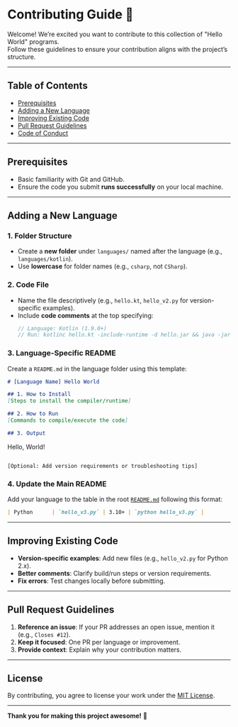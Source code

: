 # Contributing Guide 🌟

Welcome! We’re excited you want to contribute to this collection of "Hello World" programs.  
Follow these guidelines to ensure your contribution aligns with the project’s structure.

---

## Table of Contents
- [Prerequisites](#prerequisites)
- [Adding a New Language](#adding-a-new-language)
- [Improving Existing Code](#improving-existing-code)
- [Pull Request Guidelines](#pull-request-guidelines)
- [Code of Conduct](#code-of-conduct)

---

## Prerequisites
- Basic familiarity with Git and GitHub.
- Ensure the code you submit **runs successfully** on your local machine.

---

## Adding a New Language
### 1. Folder Structure
- Create a **new folder** under `languages/` named after the language (e.g., `languages/kotlin`).  
- Use **lowercase** for folder names (e.g., `csharp`, not `CSharp`).

### 2. Code File
- Name the file descriptively (e.g., `hello.kt`, `hello_v2.py` for version-specific examples).  
- Include **code comments** at the top specifying:
  ```kotlin
  // Language: Kotlin (1.9.0+)
  // Run: kotlinc hello.kt -include-runtime -d hello.jar && java -jar hello.jar
  ```

### 3. Language-Specific README
Create a `README.md` in the language folder using this template:
```markdown
# [Language Name] Hello World

## 1. How to Install  
[Steps to install the compiler/runtime]

## 2. How to Run  
[Commands to compile/execute the code]

## 3. Output  
```
Hello, World!
```

[Optional: Add version requirements or troubleshooting tips]
```

### 4. Update the Main README
Add your language to the table in the root [`README.md`](README.md) following this format:
```markdown
| Python      | `hello_v3.py` | 3.10+ | `python hello_v3.py` |
```

---

## Improving Existing Code
- **Version-specific examples**: Add new files (e.g., `hello_v2.py` for Python 2.x).  
- **Better comments**: Clarify build/run steps or version requirements.  
- **Fix errors**: Test changes locally before submitting.

---

## Pull Request Guidelines
1. **Reference an issue**: If your PR addresses an open issue, mention it (e.g., `Closes #12`).  
2. **Keep it focused**: One PR per language or improvement.  
3. **Provide context**: Explain why your contribution matters.  

---


## License
By contributing, you agree to license your work under the [MIT License](LICENSE).

---

**Thank you for making this project awesome!** 🚀